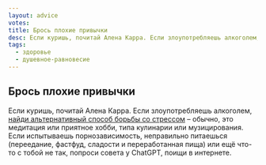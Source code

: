 ```yaml
---
layout: advice
votes:
title: Брось плохие привычки
desc: Если куришь, почитай Алена Карра. Если злоупотребляешь алкоголем, найди альтернативный способ борьбы со стрессом.
tags:
  - здоровье
  - душевное-равновесие
---
```


## Брось плохие привычки

Если куришь, почитай Алена Карра. Если злоупотребляешь алкоголем, [найди альтернативный способ борьбы со стрессом](https://lifehacker.ru/kak-menshe-pit/) – обычно, это медитация или приятное хобби, типа кулинарии или музицирования. Если испытываешь порнозависимость, неправильно питаешься (переедание, фастфуд, сладости и переработанная пища) или ещё что-то с тобой не так, попроси совета у ChatGPT, поищи в интернете.

